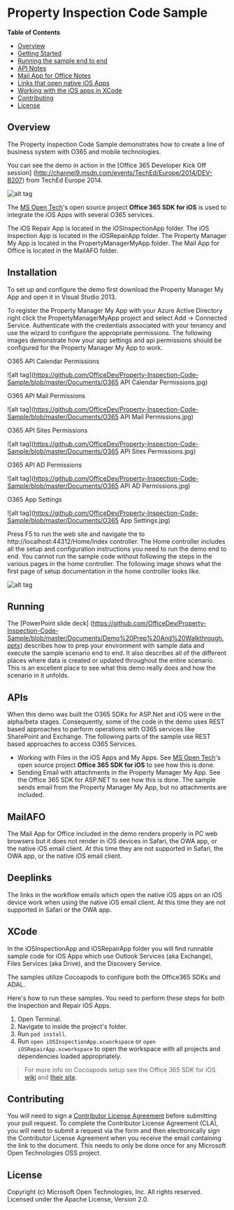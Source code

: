 # Property Inspection Code Sample

**Table of Contents**

- [Overview](#overview)
- [Getting Started](#installation)
- [Running the sample end to end](#running)
- [API Notes](#apis)
- [Mail App for Office Notes](#mailafo)
- [Links that open native iOS Apps](#deeplinks)
- [Working with the iOS apps in XCode](#xcode)
- [Contributing](#contributing)
- [License](#license)

## Overview
The Property Inspection Code Sample demonstrates how to create a line of business system with O365 and mobile technologies.

You can see the demo in action in the [Office 365 Developer Kick Off session] (http://channel9.msdn.com/events/TechEd/Europe/2014/DEV-B207) from TechEd Europe 2014.

![alt tag](https://github.com/OfficeDev/Property-Inspection-Code-Sample/blob/master/Documents/demo_video_thumb.png)

The [MS Open Tech](http://msopentech.com)'s open source project **Office 365 SDK for iOS** is used to integrate the iOS Apps with several O365 services.

The iOS Repair App is located in the iOSInspectionApp folder.
The iOS Inspection App is located in the iOSRepairApp folder.
The Property Manager My App is located in the PropertyManagerMyApp folder.
The Mail App for Office is located in the MailAFO folder.

## Installation
To set up and configure the demo first download the Property Manager My App and open it in Visual Studio 2013. 

To register the Property Manager My App with your Azure Active Directory right click the PropertyManagerMyApp project and select Add -> Connected Service.  Authenticate with the credentials associated with your tenancy and use the wizard to configure the appropriate permissions.  The following images demonstrate how your app settings and api permissions should be configured for the Property Manager My App to work.

O365 API Calendar Permissions

![alt tag](https://github.com/OfficeDev/Property-Inspection-Code-Sample/blob/master/Documents/O365 API Calendar Permissions.jpg)

O365 API Mail Permissions

![alt tag](https://github.com/OfficeDev/Property-Inspection-Code-Sample/blob/master/Documents/O365 API Mail Permissions.jpg)

O365 API Sites Permissions

![alt tag](https://github.com/OfficeDev/Property-Inspection-Code-Sample/blob/master/Documents/O365 API Sites Permissions.jpg)

O365 API AD Permissions

![alt tag](https://github.com/OfficeDev/Property-Inspection-Code-Sample/blob/master/Documents/O365 API AD Permissions.jpg)

O365 App Settings

![alt tag](https://github.com/OfficeDev/Property-Inspection-Code-Sample/blob/master/Documents/O365 App Settings.jpg)

Press F5 to run the web site and navigate the to http://localhost:44312/Home/Index controller.  The Home controller includes all the setup and configuration instructions you need to run the demo end to end.  You cannot run the sample code without following the steps in the various pages in the home controller.  The following image shows what the first page of setup documentation in the home controller looks like.

![alt tag](https://github.com/OfficeDev/Property-Inspection-Code-Sample/blob/master/Documents/home-controller.jpg)

## Running
The [PowerPoint slide deck] (https://github.com/OfficeDev/Property-Inspection-Code-Sample/blob/master/Documents/Demo%20Prep%20And%20Walkthrough.pptx) describes how to prep your environment with sample data and execute the sample scenario end to end.  It also describes all of the different places where data is created or updated throughout the entire scenario.  This is an excellent place to see what this demo really does and how the scenario in it unfolds.

## APIs
When this demo was built the O365 SDKs for ASP.Net and iOS were in the alpha/beta stages.  Consequently, some of the code in the demo uses REST based approaches to perform operations with O365 services like SharePoint and Exchange.  The following parts of the sample use REST based approaches to access O365 Services.

* Working with Files in the iOS Apps and My Apps.  See [MS Open Tech](http://msopentech.com)'s open source project **Office 365 SDK for iOS** to see how this is done.
* Sending Email with attachments in the Property Manager My App.  See the Office 365 SDK for ASP.NET to see how this is done.  The sample sends email from the Property Manager My App, but no attachments are included.

## MailAFO
The Mail App for Office included in the demo renders properly in PC web browsers but it does not render in iOS devices in Safari, the OWA app, or the native iOS email client.  At this time they are not supported in Safari, the OWA app, or the native iOS email client.

## Deeplinks
The links in the workflow emails which open the native iOS apps on an iOS device work when using the native iOS email client.  At this time they are not supported in Safari or the OWA app.

## XCode
In the iOSInspectionApp and iOSRepairApp folder you will find runnable sample code for iOS Apps which use Outlook Services (aka Exchange), Files Services (aka Drive), and the Discovery Service.

The samples utilize Cocoapods to configure both the Office365 SDKs and ADAL.

Here's how to run these samples.  You need to perform these steps for both the Inspection and Repair iOS Apps.

1. Open Terminal.
2. Navigate to inside the project's folder.
3. Run `pod install`.
4. Run `open iOSInspectionApp.xcworkspace` or `open iOSRepairApp.xcworkspace` to open the workspace with all projects and dependencies loaded appropriately.

> For more info on Cocoapods setup see the Office 365 SDK for iOS [wiki](https://github.com/OfficeDev/Office-365-SDK-for-iOS/wiki/Cocoapods-Setup) and [their site](http://cocoapods.org).

## Contributing
You will need to sign a [Contributor License Agreement](https://cla.msopentech.com/) before submitting your pull request. To complete the Contributor License Agreement (CLA), you will need to submit a request via the form and then electronically sign the Contributor License Agreement when you receive the email containing the link to the document. This needs to only be done once for any Microsoft Open Technologies OSS project.

## License
Copyright (c) Microsoft Open Technologies, Inc. All rights reserved. Licensed under the Apache License, Version 2.0.


